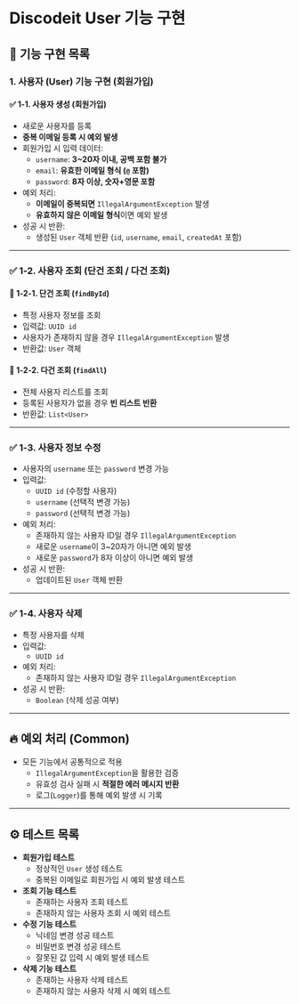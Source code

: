 # Discodeit  User 기능 구현

## 📌 기능 구현 목록

### 1. 사용자 (User) 기능 구현 (회원가입)

#### ✅ 1-1. 사용자 생성 (회원가입)
- 새로운 사용자를 등록
- **중복 이메일 등록 시 예외 발생**
- 회원가입 시 입력 데이터:
    - `username`: **3~20자 이내, 공백 포함 불가**
    - `email`: **유효한 이메일 형식 (`@` 포함)**
    - `password`: **8자 이상, 숫자+영문 포함**
- 예외 처리:
    - **이메일이 중복되면** `IllegalArgumentException` 발생
    - **유효하지 않은 이메일 형식**이면 예외 발생
- 성공 시 반환:
    - 생성된 `User` 객체 반환 (`id`, `username`, `email`, `createdAt` 포함)

---

### ✅ 1-2. 사용자 조회 (단건 조회 / 다건 조회)
#### 🔹 1-2-1. 단건 조회 (`findById`)
- 특정 사용자 정보를 조회
- 입력값: `UUID id`
- 사용자가 존재하지 않을 경우 `IllegalArgumentException` 발생
- 반환값: `User` 객체

#### 🔹 1-2-2. 다건 조회 (`findAll`)
- 전체 사용자 리스트를 조회
- 등록된 사용자가 없을 경우 **빈 리스트 반환**
- 반환값: `List<User>`

---

### ✅ 1-3. 사용자 정보 수정
- 사용자의 `username` 또는 `password` 변경 가능
- 입력값:
    - `UUID id` (수정할 사용자)
    - `username` (선택적 변경 가능)
    - `password` (선택적 변경 가능)
- 예외 처리:
    - 존재하지 않는 사용자 ID일 경우 `IllegalArgumentException`
    - 새로운 `username`이 3~20자가 아니면 예외 발생
    - 새로운 `password`가 8자 이상이 아니면 예외 발생
- 성공 시 반환:
    - 업데이트된 `User` 객체 반환

---

### ✅ 1-4. 사용자 삭제
- 특정 사용자를 삭제
- 입력값:
    - `UUID id`
- 예외 처리:
    - 존재하지 않는 사용자 ID일 경우 `IllegalArgumentException`
- 성공 시 반환:
    - `Boolean` (삭제 성공 여부)

---

## 🔥 예외 처리 (Common)
- 모든 기능에서 공통적으로 적용
    - `IllegalArgumentException`을 활용한 검증
    - 유효성 검사 실패 시 **적절한 에러 메시지 반환**
    - 로그(`Logger`)를 통해 예외 발생 시 기록

---

## ⚙️ 테스트 목록
- **회원가입 테스트**
    - 정상적인 `User` 생성 테스트
    - 중복된 이메일로 회원가입 시 예외 발생 테스트
- **조회 기능 테스트**
    - 존재하는 사용자 조회 테스트
    - 존재하지 않는 사용자 조회 시 예외 테스트
- **수정 기능 테스트**
    - 닉네임 변경 성공 테스트
    - 비밀번호 변경 성공 테스트
    - 잘못된 값 입력 시 예외 발생 테스트
- **삭제 기능 테스트**
    - 존재하는 사용자 삭제 테스트
    - 존재하지 않는 사용자 삭제 시 예외 테스트
